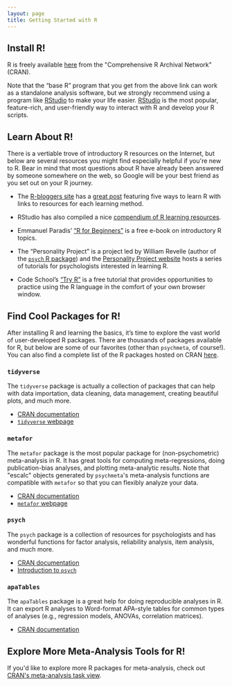 ```yaml
---
layout: page
title: Getting Started with R
---
```


## Install R!
R is freely available [here](https://cran.r-project.org/) from the "Comprehensive R Archival Network" (CRAN). 

Note that the “base R” program that you get from the above link can work as a standalone analysis software, but we strongly recommend using a program like [RStudio](https://www.rstudio.com/) to make your life easier. [RStudio](https://www.rstudio.com/) is the most popular, feature-rich, and user-friendly way to interact with R and develop your R scripts. 


## Learn About R!
There is a vertiable trove of introductory R resources on the Internet, but below are several resources you might find especially helpful if you're new to R. Bear in mind that most questions about R have already been answered by someone somewhere on the web, so Google will be your best friend as you set out on your R journey. 

- The [R-bloggers site](https://www.r-bloggers.com) has a [great post](https://www.r-bloggers.com/the-5-most-effective-ways-to-learn-r/) featuring five ways to learn R with links to resources for each learning method.

- RStudio has also compiled a nice [compendium of R learning resources](https://www.rstudio.com/online-learning/).

- Emmanuel Paradis’ [“R for Beginners”](https://cran.r-project.org/doc/contrib/Paradis-rdebuts_en.pdf) is a free e-book on introductory R topics.

- The “Personality Project” is a project led by William Revelle (author of the [`psych` R package](https://cran.r-project.org/web/packages/psych/index.html)) and the [Personality Project website](http://personality-project.org/r/) hosts a series of tutorials for psychologists interested in learning R. 

- Code School’s [“Try R”](http://tryr.codeschool.com/) is a free tutorial that provides opportunities to practice using the R language in the comfort of your own browser window.


## Find Cool Packages for R!
After installing R and learning the basics, it’s time to explore the vast world of user-developed R packages. There are thousands of packages available for R, but below are some of our favorites (other than `psychmeta`, of course!). You can also find a complete list of the R packages hosted on CRAN [here](https://cran.r-project.org/web/packages/available_packages_by_name.html).

### `tidyverse`
The `tidyverse` package is actually a collection of packages that can help with data importation, data cleaning, data management, creating beautiful plots, and much more. 
- [CRAN documentation](https://cran.r-project.org/web/packages/tidyverse/index.html)
- [`tidyverse` webpage](https://www.tidyverse.org/)

### `metafor`
The `metafor` package is the most popular package for (non-psychometric) meta-analysis in R. It has great tools for computing meta-regressions, doing publication-bias analyses, and plotting meta-analytic results. Note that "escalc" objects generated by `psychmeta`'s meta-analysis functions are compatible with `metafor` so that you can flexibly analyze your data. 
- [CRAN documentation](https://cran.r-project.org/web/packages/metafor/index.html)
- [`metafor` webpage](http://metafor-project.org/)

### `psych`
The `psych` package is a collection of resources for psychologists and has wonderful functions for factor analysis, reliability analysis, item analysis, and much more. 
- [CRAN documentation](https://cran.r-project.org/web/packages/psych/index.html)
- [Introduction to `psych`](http://personality-project.org/r/overview.pdf)

### `apaTables`
The `apaTables` package is a great help for doing reproducible analyses in R. It can export R analyses to Word-format APA-style tables for common types of analyses (e.g., regression models, ANOVAs, correlation matrices).
- [CRAN documentation](https://cran.r-project.org/web/packages/apaTables/index.html)


## Explore More Meta-Analysis Tools for R!
If you'd like to explore more R packages for meta-analysis, check out [CRAN's meta-analysis task view](https://CRAN.R-project.org/view=MetaAnalysis).
